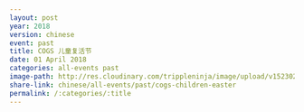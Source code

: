 ```yaml
---
layout: post
year: 2018
version: chinese
event: past
title: COGS 儿童复活节
date: 01 April 2018
categories: all-events past
image-path: http://res.cloudinary.com/trippleninja/image/upload/v1523027105/Children%20Easter/easter1.jpg
share-link: chinese/all-events/past/cogs-children-easter
permalink: /:categories/:title
---
```

